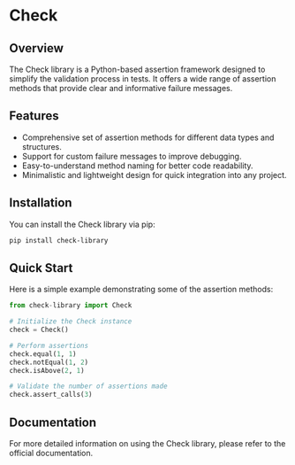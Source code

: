 
# Check

## Overview

The Check library is a Python-based assertion framework designed to simplify the validation process in tests. It offers a wide range of assertion methods that provide clear and informative failure messages.

## Features

- Comprehensive set of assertion methods for different data types and structures.
- Support for custom failure messages to improve debugging.
- Easy-to-understand method naming for better code readability.
- Minimalistic and lightweight design for quick integration into any project.

## Installation

You can install the Check library via pip:

```bash
pip install check-library
```

## Quick Start

Here is a simple example demonstrating some of the assertion methods:

```python
from check-library import Check

# Initialize the Check instance
check = Check()

# Perform assertions
check.equal(1, 1)
check.notEqual(1, 2)
check.isAbove(2, 1)

# Validate the number of assertions made
check.assert_calls(3)
```

## Documentation

For more detailed information on using the Check library, please refer to the official documentation.
